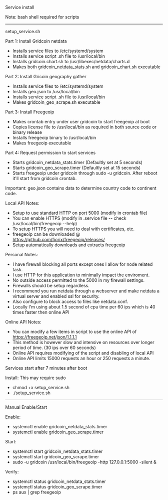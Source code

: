 Service install

Note: bash shell required for scripts

----------

setup_service.sh

Part 1: Install Gridcoin netdata
  * Installs service files to /etc/systemd/system
  * Installs service script .sh file to /usr/local/bin
  * Installs gridcoin.chart.sh to /usr/libexec/netdata/charts.d
  * Makes both gridcoin_netdata_stats.sh and gridcoin_chart.sh executable

Part 2: Install Gricoin geography gather
  * Installs service files to /etc/systemd/system
  * Installs geo.json to /usr/local/bin
  * Installs service script .sh file to /usr/local/bin
  * Makes gridcoin_geo_scrape.sh executable

Part 3: Install Freegeoip
  * Makes crontab entry under user gridcoin to start freegeoip at boot
  * Copies license file to /usr/local/bin as required in both source code or binary release
  * Installs freegeoip binary to /usr/local/bin
  * Makes freegeoip executable

Part 4: Request permission to start services
  * Starts gridcoin_netdata_stats.timer (Defaultly set at 5 seconds)
  * Starts gridcoin_geo_scrape.timer (Defaultly set at 15 seconds)
  * Starts freegeoip under gridcoin through sudo -u gridcoin. After reboot it'll start from gridcoin crontab.

Important: geo.json contains data to determine country code to continent code.

Local API Notes:
* Setup to use standard HTTP on port 5000 (modify in crontab file)
* You can enable HTTPS (modify in .service file -- check /usr/local/bin/freegeoip --help)
* To setup HTTPS you will need to deal with certificates, etc.
* freegeoip can be downloaded @ https://github.com/fiorix/freegeoip/releases/ 
* Setup automatically downloads and extracts freegeoip
 
Personal Notes:
* I have firewall blocking all ports except ones I allow for node related task.
* I use HTTP for this application to minimally impact the enviroment.
* No outside access permitted to the 5000 in my firewall settings.
* Firewalls should be setup regardless.
* I recommend you run netdata through a webserver and make netdata a virtual server and enabled ssl for security.
* Also configure to block access to files like netdata.conf.
* Locally I'm using about 1.5 second of cpu time per 60 ips which is 40 times faster then online API

Online API Notes:
* You can modify a few items in script to use the online API of https://freegeoip.net/json/1.1.1.1
* This method is however slow and intensive on resources over longer period of time. (30 ips over 60 seconds)
* Online API requires modifying of the script and disabling of local API
* Online API limits 15000 requests an hour or 250 requests a minute.

Services start after 7 minutes after boot

Install: This may require sudo 
  * chmod +x setup_service.sh
  * ./setup_service.sh

----------

Manual Enable/Start

Enable:
  * systemctl enable gridcoin_netdata_stats.timer
  * systemctl enable gridcoin_geo_scrape.timer

Start:
  * systemctl start gridcoin_netdata_stats.timer
  * systemctl start gridcoin_geo_scrape.timer
  * sudo -u gridcoin /usr/local/bin/freegeoip -http 127.0.0.1:5000 -silent &

Verify:
  * systemctl status gridcoin_netdata_stats.timer
  * systemctl status gridcoin_geo_scrape.timer
  * ps aux | grep freegeoip
